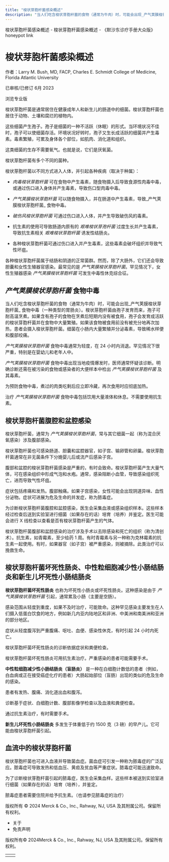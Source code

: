 ```yaml
---
title: "梭状芽胞杆菌感染概述"
description: "当人们吃含梭状芽胞杆菌的食物（通常为牛肉）时，可能会出现_产气荚膜梭状芽胞杆菌_ 食物中毒（一种类型的胃肠炎）。梭状芽胞杆菌由孢子发育而来，孢子可耐高温烹煮。如果含有孢子的食物在烹煮后短期内没有被食用，孢子会发育成活跃的梭状芽胞杆菌并在食物中大量繁殖。如果该食物被食用前没有被充分地再次加热，患者会摄入梭状芽胞杆菌。细菌在小肠内大量繁殖并分泌毒素，导致稀水样便和腹部绞痛。"
---
```


﻿梭状芽胞杆菌感染概述 \- 梭状芽胞杆菌感染概述 \- 《默沙东诊疗手册大众版》 honeypot link

# 梭状芽胞杆菌感染概述

作者：Larry M. Bush, MD, FACP, Charles E. Schmidt College of Medicine, Florida Atlantic
University

已审核/已修订 6月 2023

浏览专业版

梭状芽胞杆菌是通常居住在健康成年人和新生儿的肠道中的细菌。梭状芽胞杆菌也居住于动物、土壤和腐烂的植物内。

这些细菌产生孢子。孢子是细菌的一种不活跃（休眠）的形式。当环境状况不佳时，孢子可以使细菌存活。环境状况好转时，孢子又生长成活跃的细菌并产生毒素。毒素繁殖，可累及身体各个部位，如肌肉、消化道和组织。

这类细菌的生存不需要氧气。也就是说，它们是厌氧菌。

梭状芽胞杆菌有多个不同的菌种。

梭状芽胞杆菌以不同方式进入人体，并引起各种疾病（取决于种属）：

- _肉毒梭状芽胞杆菌_ 可在食物中产生毒素，随食物摄入后导致食源性肉毒中毒，或通过伤口进入身体并产生毒素，导致伤口型肉毒中毒。

- _产气荚膜梭状芽胞杆菌_ 可以随食物摄入，并在肠道中产生毒素，导致_产气荚膜梭状芽胞杆菌_ 食物中毒。

- _破伤风梭状芽胞杆菌_ 可通过伤口进入人体，并产生导致破伤风的毒素。

- 抗生素的使用可导致肠道内原有的 _艰难梭状芽孢杆菌_ 过度生长并产生毒素，导致抗生素相关 _艰难梭状芽胞杆菌_ 诱发性结肠炎。

- 各种梭状芽胞杆菌可通过伤口进入并产生毒素，这些毒素会破坏组织并导致气性坏疽。


各种梭状芽胞杆菌属于结肠和阴道的正常菌群。然而，除了大肠外，它们还会导致胆囊和女性生殖器官感染。最常见的是 _产气荚膜梭状芽胞杆菌_。罕见情况下，女性生殖器感染 _产气荚膜梭状芽胞杆菌_ 可发生中毒性休克综合征。

## _产气荚膜梭状芽胞杆菌_ 食物中毒

当人们吃含梭状芽胞杆菌的食物（通常为牛肉）时，可能会出现_产气荚膜梭状芽胞杆菌_ 食物中毒（一种类型的胃肠炎）。梭状芽胞杆菌由孢子发育而来，孢子可耐高温烹煮。如果含有孢子的食物在烹煮后短期内没有被食用，孢子会发育成活跃的梭状芽胞杆菌并在食物中大量繁殖。如果该食物被食用前没有被充分地再次加热，患者会摄入梭状芽胞杆菌。细菌在小肠内大量繁殖并分泌毒素，导致稀水样便和腹部绞痛。

_产气荚膜梭状芽胞杆菌_ 食物中毒通常为轻度，在 24 小时内消退。罕见情况下很严重，特别是在婴幼儿和老年人中。

_产气荚膜梭状芽胞杆菌_ 食物中毒出现当地疫情爆发时，医师通常怀疑该诊断。明确诊断还需在被污染的食物或感染者的大便样本中检出 _产气荚膜梭状芽胞杆菌_ 及其毒素。

为预防食物中毒，煮过的肉类吃剩后应立即冷藏，再次食用时应彻底加热。

治疗 _产气荚膜梭状芽胞杆菌_ 食物中毒包括饮用大量液体和休息。不需要使用抗生素。

## 梭状芽胞杆菌腹腔和盆腔感染

梭状芽胞杆菌，通常为 _产气荚膜梭状芽胞杆菌_，常与其它细菌一起（称为混合厌氧感染）涉及腹部感染。

梭状芽胞杆菌也可感染肠道、胆囊和盆腔器官，如子宫、输卵管和卵巢。梭状芽胞杆菌通常在非无菌条件下分娩婴儿后或流产后感染子宫。

腹部和盆腔的梭状芽胞杆菌感染是严重的，有时会致命。梭状芽胞杆菌产生大量气体，可在感染组织中形成气泡和水疱。通常，感染阻断小血管，导致感染组织死亡，进而导致气性坏疽。

症状包括疼痛和发热。腹部触痛。如果子宫感染，女性可能会出现阴道异味、血性分泌物。症状可进展为危及生命的并发症，称为脓毒症。

为诊断梭状芽胞杆菌腹腔和盆腔感染，医生会采集血液或感染组织样本。这些样本经过检查后送到实验室进行细菌（如果存在的话）培育（培养）并鉴定。医生可能会进行 X 线检查以查看是否有梭状芽胞杆菌产生的气体。

梭状芽胞杆菌腹部和盆腔感染的治疗涉及手术以去除感染和死亡的组织（称为清创术）。抗生素，如青霉素，至少给药 1 周。有时青霉素与另一种称为克林霉素的抗生素一起使用。有时，如果器官（如子宫）被严重感染，则被摘除。此类治疗可以挽救生命。

## 梭状芽胞杆菌坏死性肠炎、中性粒细胞减少性小肠结肠炎和新生儿坏死性小肠结肠炎

**梭状芽胞杆菌坏死性肠炎** 也称为坏死性小肠炎或坏死性肠炎。这种感染是由于 _产气荚膜梭状芽胞杆菌_ 引起，通常累及小肠（主要是空肠）。

感染范围从轻度到重度，如果不及时治疗，可能致命。这种罕见感染主要发生在人们摄入低蛋白饮食的地方，例如新几内亚内陆地区和非洲、中美洲和南美洲和亚洲的部分地区。

症状从轻度腹泻到严重腹痛、呕吐、血便、感染性休克，有时引起 24 小时内死亡。

梭状芽胞杆菌坏死性肠炎的诊断依据症状和粪便检查。

梭状芽胞杆菌坏死性肠炎可用抗生素治疗。严重感染的患者可能需要手术。

**中性粒细胞减少性小肠结肠炎（盲肠炎）** 是一种在白细胞计数低的患者（例如，白血病或正在接受癌症化疗的患者）大肠起始部位（盲肠）出现的类似的危及生命的感染。

患者有发热、腹痛、消化道出血和腹泻。

诊断基于症状、白细胞计数、腹部影像学检查以及血液和粪便检查。

通过抗生素治疗，有时需要手术。

**新生儿坏死性小肠结肠炎** 多发生于体重低于约 1500 克（3 磅）的早产儿。它可能由梭状芽胞杆菌引起。

## 血流中的梭状芽胞杆菌

梭状芽胞杆菌也可进入血液并导致菌血症。菌血症可引发一种称为脓毒症的广泛反应。脓毒症可导致发热和低血压、黄疸及贫血等严重症状。脓毒症可能迅速致命。

为了诊断梭状芽胞杆菌引起的脓毒症，医生会采集血样。这些样本被送到实验室进行细菌（如果存在的话）培育（培养），并鉴定。

脓毒症患者需要住院并给予抗生素。（也请参见脓毒症的治疗）



版权所有 © 2024
Merck & Co., Inc., Rahway, NJ, USA 及其附属公司。保留所有权利。

- 关于
- 免责声明

版权所有© 2024Merck & Co., Inc., Rahway, NJ, USA 及其附属公司。保留所有权利。

|     |     |
| --- | --- |
|  |  |